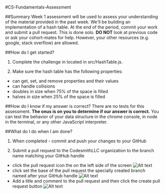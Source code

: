 #CS-Fundamentals-Assessment

##Summary
Week 1 assessment will be used to assess your understanding of the material provided in the past week. We'll be building an implementation of a hash table. At the end of the period, commit your work and submit a pull request. This is done solo. **DO NOT** look at previous code or ask your cohort-mates for help. However, your other resources (e.g. google, stack overflow) are allowed.

##How do I get started?
1. Complete the challenge in located in src/HashTable.js.

1. Make sure the hash table has the following properties:

  - can get, set, and remove properties and their values
  - can handle collisions
  - doubles in size when 75% of the space is filled
  - halves in size when 25% of the space is filled

##How do I know if my answer is correct?
There are no tests for this assessment. **The onus is on you to determine if our answer is correct.** You can test the behavior of your data structure in the chrome console, in node in the terminal, or any other JavaScript interpreter. 

##What do I do when I am done?
1. When completed - commit and push your changes to your GitHub

1. Submit a pull request to the CodesmithLLC organization to the branch name matching your GitHub handle

  - click the pull request icon the on the left side of the screen ![Alt text](http://u.cubeupload.com/codesmith/howtopullrequest.png)
  - click set the base of the pull request the specially created branch named after your GitHub handle ![Alt text](http://u.cubeupload.com/codesmith/howtopullrequest2.png)
  - Add a title and comment to the pull request and then click the create pull request button ![Alt text](http://u.cubeupload.com/codesmith/howtopullrequest3.png)
